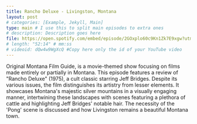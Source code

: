 ```yaml
---
title: Rancho Deluxe - Livingston, Montana
layout: post
# categories: [Example, Jekyll, Main]
type: main # I use this to split main episodes to extra ones
# description: Description goes here
file: https://open.spotify.com/embed/episode/2GOxplo60c9Kn1Zk7E9xgw?utm_source=generator #Link to your .mp3 file
# length: "52:14" # mm:ss
# videoid: dQw4w9WgXcQ #Copy here only the id of your YouTube video
---
```


Original Montana Film Guide, is a movie-themed show focusing on films made entirely or partially in Montana. This episode features a review of "Rancho Deluxe" (1975), a cult classic starring Jeff Bridges. Despite its various issues, the film distinguishes its artistry from lesser elements. It showcases Montana's majestic silver mountains in a visually engaging manner, intertwining these landscapes with scenes featuring a plethora of cattle and highlighting Jeff Bridges' notable hair. The necessity of the 'Pong' scene is discussed and how Livingston remains a beautiful Montana town.

<!-- Here you can write things for this episode.
For instructions on how to use this theme, see the [repo on GitHub](https://github.com/PandaSekh/Jekyll-Podcaster). -->
